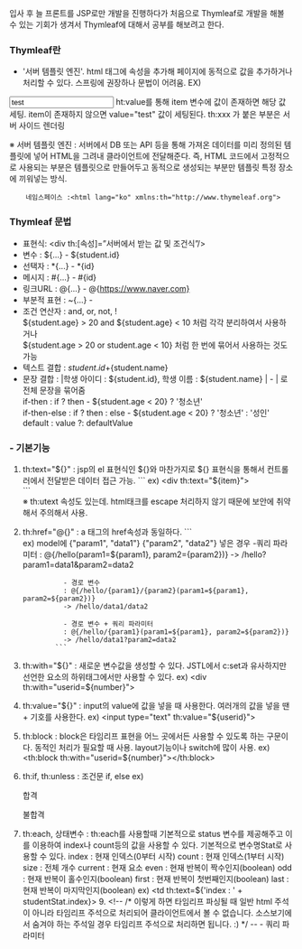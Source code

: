 입사 후 늘 프론트를 JSP로만 개발을 진행하다가 처음으로 Thymleaf로 개발을 해볼 수 있는 기회가 생겨서 Thymleaf에 대해서 공부를 해보려고 한다.


  ### Thymleaf란
  - '서버 템플릿 엔진'. html 태그에 속성을 추가해 페이지에 동적으로 값을 추가하거나 처리할 수 있다. 스프링에 권장하나 문법이 어려움.
  EX)
  <input type="text" value="test" th:value="${item}"/>
  ht:value를 통해 item 변수에 값이 존재하면 해당 값 세팅.
  item이 존재하지 않으면 value="test" 값이 세팅된다.
  th:xxx 가 붙은 부분은 서버 사이드 렌더링 

  ※ 서버 템플릿 엔진 : 서버에서 DB 또는 API 등을 통해 가져온 데이터를 미리 정의된 템플릿에 넣어 HTML을 그려내 클라이언트에 전달해준다.
                     즉, HTML 코드에서 고정적으로 사용되는 부분은 템플릿으로 만들어두고 동적으로 생성되는 부분만 템플릿 특정 장소에 끼워넣는 방식.
  ```   
      네임스페이스 :<html lang="ko" xmlns:th="http://www.thymeleaf.org">
  ```   
  
  ### Thymleaf 문법
  - 표현식: <div th:[속성]=”서버에서 받는 값 및 조건식”/>  
  - 변수 : ${...} - ${student.id}
  - 선택자 : *{...} - *{id}
  - 메시지 : #{...} - #{id}
  - 링크URL : @{...} - @{https://www.naver.com}
  - 부분적 표현 : ~{...} -
  - 조건 연산자 : and, or, not, !   
       ${student.age} > 20 and ${student.age} < 10 처럼 각각 분리하여서 사용하거나   
       ${student.age > 20 or student.age < 10} 처럼 한 번에 묶어서 사용하는 것도 가능   
  -  텍스트 결합 : ${student.id}+${student.name}
  -  문장 결합 : |학생 아이디 : ${student.id}, 학생 이름 : ${student.name} | - | 로 전체 문장을 묶어줌   
       if-then : if ? then - ${student.age < 20} ? '청소년'   
       if-then-else : if ? then : else - ${student.age < 20} ? '청소년' : '성인'   
       default : value ?: defaultValue    

   ### - 기본기능
   1. th:text="${}" : jsp의 el 표현식인 ${}와 마찬가지로 ${} 표현식을 통해서 컨트롤러에서 전달받은 데이터 접근 가능.   
                     ```     
                       ex) <div th:text="${item}"></div>      
                     ```      
                   ※ th:utext 속성도 있는데. html태크를 escape 처리하지 않기 때문에 보안에 취약해서 주의해서 사용.
   3. th:href="@{}" : a 태그의 href속성과 동일하다.
                  ```     
                   ex) <a th:href="@{/testPage?currPage={page}}">
                    model에 {"param1", "data1"} {"param2", "data2"} 넣은 경우
                    -쿼리 파라미터
                    : @{/hello(param1=${param1}, param2={param2})}
                    -> /hello?param1=data1&param2=data2
                    
                    - 경로 변수
                    : @{/hello/{param1}/{param2}(param1=${param1}, param2=${param2})}
                    -> /hello/data1/data2
                    
                    - 경로 변수 + 쿼리 파라미터
                    : @{/hello/{param1}(param1=${param1}, param2=${param2})}
                    -> /hello/data1?param2=data2
                  ```     
   5. th:with="${}" : 새로운 변수값을 생성할 수 있다. JSTL에서 c:set과 유사하지만 선언한 요소의 하위태그에서만 사용할 수 있다.
                   ex) <div th:with="userid=${number}"> <p th:text="${userid}"></p> <div>
   6. th:value="${}" : input의 value에 값을 넣을 때 사용한다.
                       여러개의 값을 넣을 땐 + 기호를 사용한다.
                   ex) <input type="text" th:value="${userid}">
   7. th:block : block은 타임리프 표현을 어느 곳에서든 사용할 수 있도록 하는 구문이다. 동적인 처리가 필요할 때 사용. layout기능이나 switch에 많이 사용.
                   ex) <th:block th:with="userid=${number}"></th:block>
   8. th:if, th:unless : 조건문 if, else
                   ex) <p th:if="${student.grade > 80}">합격</p>
                       <p th:unless="${student.grade > 80}">불합격</p>
   9. th:each, 상태변수 : th:each를 사용할때 기본적으로 status 변수를 제공해주고 이를 이용하여 index나 count등의 값을 사용할 수 있다.
                         기본적으로 변수명Stat로 사용할 수 있다. 
                         index : 현재 인덱스(0부터 시작)
                         count : 현재 인덱스(1부터 시작)
                         size : 전체 개수
                         current : 현재 요소
                         even : 현재 반복이 짝수인지(boolean)
                         odd : 현재 반복이 홀수인지(boolean)
                         first : 현재 반복이 첫번째인지(boolean)
                         last : 현재 반복이 마지막인지(boolean)
                   ex) <tr th:each="student : ${studentList}">
                           <td th:text="|${student.id} : ${student.name}"></td>
                           <td th:text=${'index : ' + studentStat.index}></td>
                       </tr>
    9.  <!-- /* 이렇게 하면 타임리프 파싱될 때 일반 html 주석이 아니라 타임리프 주석으로 처리되어 클라이언트에서 볼 수 없습니다. 소스보기에서 숨겨야 하는 주석일 경우 타임리프 주석으로 처리하면 됩니다. :) */ --
                       - 쿼리 파라미터





